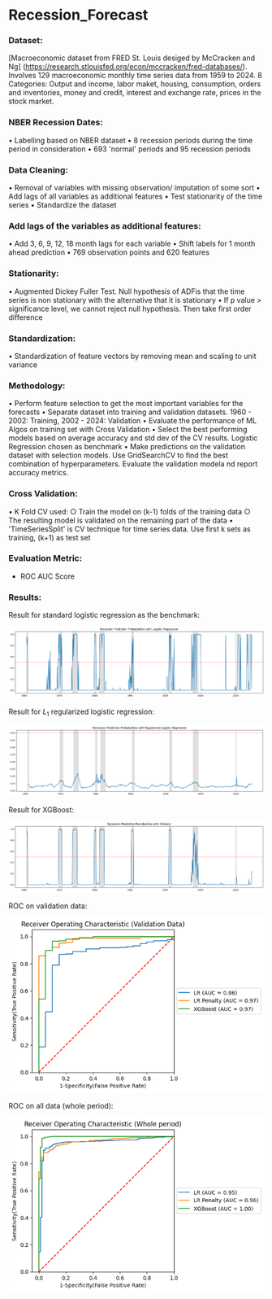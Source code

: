 # Recession_Forecast

### Dataset: 
[Macroeconomic dataset from FRED St. Louis desiged by McCracken and Ng] (https://research.stlouisfed.org/econ/mccracken/fred-databases/).
Involves 129 macroeconomic monthly time series data from 1959 to 2024.
8 Categories: Output and income, labor maket, housing, consumption, orders and inventories, money and credit, interest and exchange rate, prices in the stock market.

### NBER Recession Dates:
• Labelling based on NBER dataset
• 8 recession periods during the time period in consideration
• 693 'normal' periods and 95 recession periods

### Data Cleaning:
• Removal of variables with missing observation/ imputation of some sort
• Add lags of all variables as additional features
• Test stationarity of the time series
• Standardize the dataset

### Add lags of the variables as additional features:
• Add 3, 6, 9, 12, 18 month lags for each variable
• Shift labels for 1 month ahead prediction
• 769 observation points and 620 features

### Stationarity:
• Augmented Dickey Fuller Test. Null hypothesis of ADFis that the time series is non stationary with the alternative that it is stationary
• If p value > significance level, we cannot reject null hypothesis. Then take first order difference

### Standardization:
• Standardization of feature vectors by removing mean and scaling to unit variance


### Methodology:
• Perform feature selection to get the most important variables for the forecasts
• Separate dataset into training and validation datasets. 1960 - 2002: Training, 2002 - 2024: Validation
• Evaluate the performance of ML Algos on training set with Cross Validation
• Select the best performing models based on average accuracy and std dev of the CV results. Logistic Regression chosen as benchmark
• Make predictions on the validation dataset with selection models. Use GridSearchCV to find the best combination of hyperparameters. Evaluate the validation modela nd report accuracy metrics.

### Cross Validation:
• K Fold CV used:
	○ Train the model on (k-1) folds of the training data
	○ The resulting model is validated on the remaining part of the data
• 'TimeSeriesSplit' is CV technique for time series data. Use first k sets as training, (k+1) as test set

### Evaluation Metric: 
* ROC AUC Score

### Results: 

Result for standard logistic regression as the benchmark:

<img src='/assets/lr.png' >

Result for $L_1$ regularized logistic regression: 

<img src='/assets/lr_regularization.png' >

Result for XGBoost: 

<img src='/assets/xgboost.png'>


ROC on validation data: 

<img src='/assets/ROC1.png'>


ROC on all data (whole period): 

<img src='/assets/ROC2.png'>
